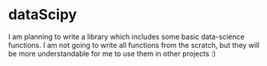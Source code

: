 # dataScipy

I am planning to write a library which includes some basic data-science functions.
I am not going to write all functions from the scratch, but they will be more understandable for me to use them in other projects :)
